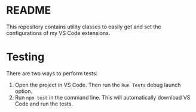 # README

This repository contains utility classes to easily get and set the configurations of my VS Code extensions. 

# Testing

There are two ways to perform tests:
 1. Open the project in VS Code. Then run the `Run Tests` debug launch option.
 1. Run `npm test` in the command line. This will automatically download VS Code and run the tests.

